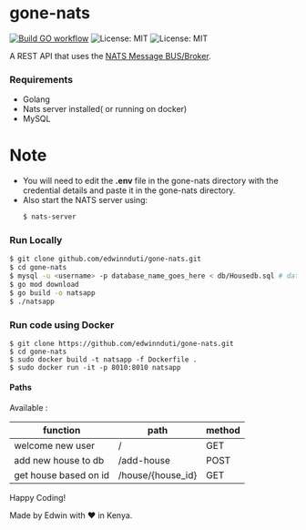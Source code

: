# gone-nats

[![Build GO workflow](https://github.com/edwinnduti/gone-nats/actions/workflows/deploy.yaml/badge.svg?branch=master)](https://github.com/edwinnduti/gone-nats/actions/workflows/deploy.yaml)
![License: MIT](https://img.shields.io/badge/Language-Golang-blue.svg)
![License: MIT](https://img.shields.io/badge/Database-NATS.io-magenta.svg)

A REST API that uses the [NATS Message BUS/Broker](https://nats.io).

### Requirements
* Golang 
* Nats server installed( or running on docker)
* MySQL

# Note
- You will need to edit the <b>.env</b> file in the gone-nats directory with the credential details and paste it in the gone-nats directory.
- Also start the NATS server using:
    ```bash
    $ nats-server
    ```

### Run Locally
```bash
$ git clone github.com/edwinnduti/gone-nats.git
$ cd gone-nats
$ mysql -u <username> -p database_name_goes_here < db/Housedb.sql # database_name is houseinfodb
$ go mod download
$ go build -o natsapp
$ ./natsapp
```

 ### Run code using Docker
 ```
 $ git clone https://github.com/edwinnduti/gone-nats.git 
 $ cd gone-nats
 $ sudo docker build -t natsapp -f Dockerfile .
 $ sudo docker run -it -p 8010:8010 natsapp
 ```

#### Paths
Available :

| function                   |   path               |   method  |
|   ----                     |   ----               |   ----    |
| welcome new user           |   /			        |	GET     |
| add new house to db        |   /add-house	        |	POST    |
| get house based on id      |   /house/{house_id}	|	GET     |



Happy Coding!

Made by Edwin with ❤️ in Kenya.

